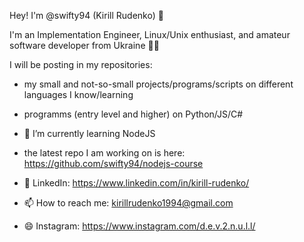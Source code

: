 Hey! I'm @swifty94 (Kirill Rudenko) 👋

I'm an Implementation Engineer, Linux/Unix enthusiast, and amateur software developer from Ukraine :yellow_heart::blue_heart:

I will be posting in my repositories:

- my small and not-so-small projects/programs/scripts on different languages I know/learning

- programms (entry level and higher) on Python/JS/C#

- 🌱 I’m currently learning NodeJS
- the latest repo I am working on is here: https://github.com/swifty94/nodejs-course
- 💬 LinkedIn: https://www.linkedin.com/in/kirill-rudenko/
- 📫 How to reach me: kirillrudenko1994@gmail.com 
- 😄 Instagram: https://www.instagram.com/d.e.v.2.n.u.l.l/
